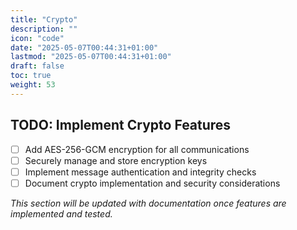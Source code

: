 ```yaml
---
title: "Crypto"
description: ""
icon: "code"
date: "2025-05-07T00:44:31+01:00"
lastmod: "2025-05-07T00:44:31+01:00"
draft: false
toc: true
weight: 53
---
```


## TODO: Implement Crypto Features

- [ ] Add AES-256-GCM encryption for all communications
- [ ] Securely manage and store encryption keys
- [ ] Implement message authentication and integrity checks
- [ ] Document crypto implementation and security considerations

_This section will be updated with documentation once features are implemented and tested._ 